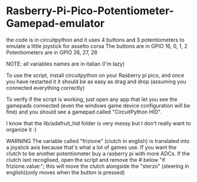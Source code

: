 # Rasberry-Pi-Pico-Potentiometer-Gamepad-emulator
the code is in circuitpython and it uses 4 buttons and 3 potentiometers to emulate a little joystick for assetto corsa 
The buttons are in GPIO 16, 0, 1, 2
Potentiometers are in GPIO 26, 27, 28

NOTE: all variables names are in italian (I'm lazy)

To use the script, install circuitpython on your Rasberry pi pico, and once you have restarted it it should be as easy as drag and drop (assuming you connected everything correctly)

To verify if the script is working, just open any app that let you see the gamepads connected (even the windows game device configuration will be fine) and you should see a gamepad called "CircuitPython HID".

I know that the lib/adafruit_hid folder is very messy but I don't really want to organize it :)


WARNING
The variable called "frizione" (clutch in english) is translated into a joystick axis because that's what a lot of games use.
If you want the clutch to be another potentiometer buy a rasberry pi with more ADCs.
If the clutch isnt recoglised, open the script and remove the # below "if frizione.value:"; this will move the clutch alongside the "sterzo" (steering in english)(only moves when the button is pressed)
